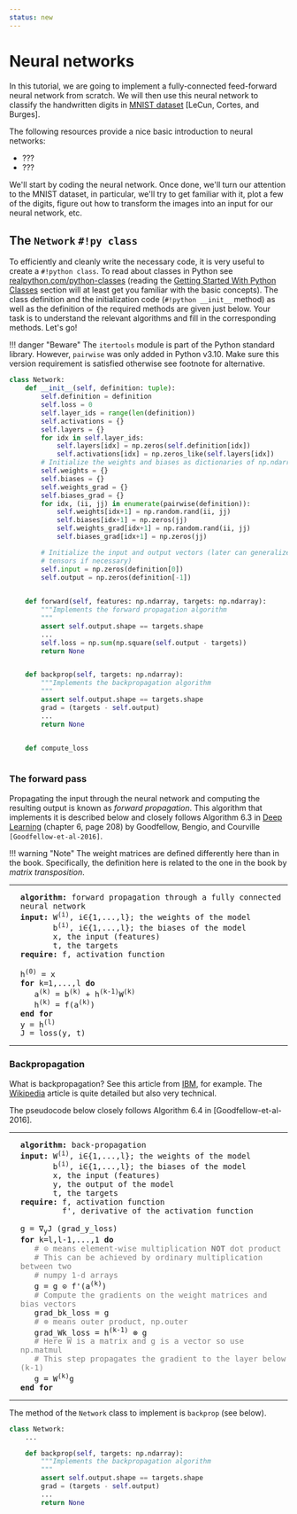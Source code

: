 ```yaml
---
status: new
---
```


# Neural networks

In this tutorial, we are going to implement a fully-connected feed-forward neural network from scratch. We will then use this neural network to classify the handwritten digits in [MNIST dataset](https://yann.lecun.com/exdb/mnist/) [LeCun, Cortes, and Burges].

The following resources provide a nice basic introduction to neural networks:

 - ???
 - ???

We'll start by coding the neural network. Once done, we'll turn our attention to the MNIST dataset, in particular, we'll try to get familiar with it, plot a few of the digits, figure out how to transform the images into an input for our neural network, etc.


## The `Network` `#!py class`

To efficiently and cleanly write the necessary code, it is very useful to create a `#!python class`. To read about classes in Python see [realpython.com/python-classes](https://realpython.com/python-classes/) (reading the [Getting Started With Python Classes](https://realpython.com/python-classes/#getting-started-with-python-classes) section will at least get you familiar with the basic concepts).
The class definition and the initialization code (`#!python __init__` method) as well as the definition of the required methods are given just below. Your task is to understand the relevant algorithms and fill in the corresponding methods. Let's go!

!!! danger "Beware"
    The `itertools` module is part of the Python standard library. However, `pairwise` was only added in Python v3.10. Make sure this version requirement is satisfied otherwise see footnote for alternative.

```py hl_lines="28-34 37-41" linenums="1"
class Network:
    def __init__(self, definition: tuple):
        self.definition = definition
        self.loss = 0
        self.layer_ids = range(len(definition))
        self.activations = {}
        self.layers = {}
        for idx in self.layer_ids:
            self.layers[idx] = np.zeros(self.definition[idx])
            self.activations[idx] = np.zeros_like(self.layers[idx])
        # Initialize the weights and biases as dictionaries of np.ndarray
        self.weights = {}
        self.biases = {}
        self.weights_grad = {}
        self.biases_grad = {}
        for idx, (ii, jj) in enumerate(pairwise(definition)):
            self.weights[idx+1] = np.random.rand(ii, jj)
            self.biases[idx+1] = np.zeros(jj)
            self.weights_grad[idx+1] = np.random.rand(ii, jj)
            self.biases_grad[idx+1] = np.zeros(jj)

        # Initialize the input and output vectors (later can generalize to
        # tensors if necessary)
        self.input = np.zeros(definition[0])
        self.output = np.zeros(definition[-1])
        

    def forward(self, features: np.ndarray, targets: np.ndarray):
        """Implements the forward propagation algorithm
        """
        assert self.output.shape == targets.shape
        ...
        self.loss = np.sum(np.square(self.output - targets))
        return None


    def backprop(self, targets: np.ndarray):
        """Implements the backpropagation algorithm
        """ 
        assert self.output.shape == targets.shape
        grad = (targets - self.output)
        ...
        return None


    def compute_loss
        
```

### The forward pass

Propagating the input through the neural network and computing the resulting output is known as _forward propagation_. This algorithm that implements it is described below and closely follows Algorithm 6.3 in [Deep Learning](https://www.deeplearningbook.org/) (chapter 6, page 208) by Goodfellow, Bengio, and Courville `[Goodfellow-et-al-2016]`.

!!! warning "Note"
    The weight matrices are defined differently here than in the book. Specifically, the definition here is related to the one in the book by _matrix transposition_.


----
<pre style="white-space:pre-wrap;padding-left:20px">
<b>algorithm:</b> forward propagation through a fully connected neural network
<b>input:</b> W<sup>(i)</sup>, i∈{1,...,l}; the weights of the model
       b<sup>(i)</sup>, i∈{1,...,l}; the biases of the model
       x, the input (features)
       t, the targets
<b>require:</b> f, activation function

h<sup>(0)</sup> = x
<b>for</b> k=1,...,l <b>do</b>
   a<sup>(k)</sup> = b<sup>(k)</sup> + h<sup>(k-1)</sup>W<sup>(k)</sup>
   h<sup>(k)</sup> = f(a<sup>(k)</sup>)
<b>end for</b>
y = h<sup>(l)</sup>
J = loss(y, t)
</pre>
----

### Backpropagation

What is backpropagation? See this article from [IBM](https://www.ibm.com/think/topics/backpropagation), for example. The [Wikipedia]() article is quite detailed but also very technical.

The pseudocode below closely follows Algorithm 6.4 in [Goodfellow-et-al-2016].

----
<pre style="white-space:pre-wrap;padding-left:20px">
<b>algorithm:</b> back-propagation
<b>input:</b> W<sup>(i)</sup>, i∈{1,...,l}; the weights of the model
       b<sup>(i)</sup>, i∈{1,...,l}; the biases of the model
       x, the input (features)
       y, the output of the model
       t, the targets
<b>require:</b> f, activation function
         f', derivative of the activation function

g = ∇<sub>y</sub>J (grad_y_loss)
<b>for</b> k=l,l-1,...,1 <b>do</b>
   <span style="color:gray"># ⊙ means element-wise multiplication <b>NOT</b> dot product
   # This can be achieved by ordinary multiplication between two
   # numpy 1-d arrays</span>
   g = g ⊙ f'(a<sup>(k)</sup>)
   <span style="color:gray"># Compute the gradients on the weight matrices and bias vectors</span>
   grad_bk_loss = g
   <span style="color:gray"># ⊗ means outer product, np.outer</span>
   grad_Wk_loss = h<sup>(k-1)</sup> ⊗ g
   <span style="color:gray"># Here W is a matrix and g is a vector so use np.matmul
   # This step propagates the gradient to the layer below (k-1)</span>
   g = W<sup>(k)</sup>g
<b>end for</b>
</pre>
----

The method of the `Network` class to implement is `backprop` (see below).
```py
class Network:
    ...

    def backprop(self, targets: np.ndarray):
        """Implements the backpropagation algorithm
        """ 
        assert self.output.shape == targets.shape
        grad = (targets - self.output)
        ...
        return None
```
